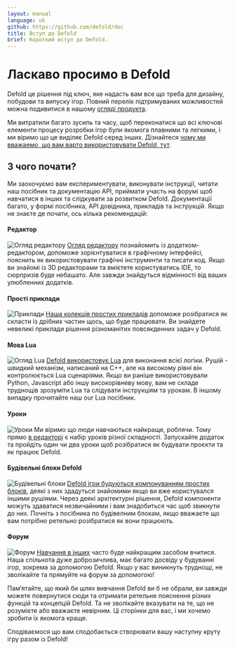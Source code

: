 ```yaml
---
layout: manual
language: uk
github: https://github.com/defold/doc
title: Вступ до Defold
brief: Короткий вступ до Defold.
---
```


# Ласкаво просимо в Defold

Defold це рішення під ключ, яке надасть вам все що треба для дизайну, побудови та випуску ігор. Повний перелік підтримуваних можливостей можна подивитися в нашому [огляді продукта](/product).

Ми витратили багато зусиль та часу, щоб переконатися що всі ключові елементи процесу розробки ігор були якомога плавними та легкими, і ми віримо що це виділяє Defold серед інших. Дізнайтеся [чому ми вважаемо, що вам варто використовувати Defold, тут](/why).

## З чого почати?

Ми заохочуємо вам експериментувати, виконувати інструкції, читати наш посібник та документацію API, приймати участь на форумі щоб навчатися в інших та слідкувати за розвитком Defold. Документації багато, у формі посібника, API довідника, прикладів та інструкцій. Якщо не знаєте де почати, ось кілька рекомендацій:

#### Редактор
![Огляд редактору](/manuals/images/introduction/editor.png) [Огляд редактору](/uk/manuals/editor/) познайомить із додатком-редактором, допоможе зорієнтуватися в графічному інтерфейсі, пояснить як використовувати графічні інструменти та писати код. Якщо ви знайомі із 3D редакторами та вмієтете користуватись IDE, то сюрпризів буде небашато. Але завжди знайдуться відмінності від ваших улюбленних додатків.

#### Прості приклади
![Приклади](/manuals/images/introduction/examples.jpg) [Наша колекція простих прикладів](/examples/) допоможе розібратися як скласти із дрібних частин щось, що буде працювати. Ви знайдете невеликі приклади рішення різноманітих повсякденних задач у Defold.

#### Мова Lua
![Огляд Lua](/manuals/images/introduction/lua.png) [Defold використовує Lua](/uk/manuals/lua/) для виконання всієї логіки. Рушій - швидкий механізм, написаний на C++, але на високому рівні він контролюється Lua сценаріями. Якщо ви раніше використовували Python, Javascript або іншу високорівневу мову, вам не складе труднощів зрозуміти Lua та слідувати інструкціям та урокам. В іншому випадку прочитайте наш our Lua посібник.

#### Уроки
![Уроки](/manuals/images/introduction/tutorials.jpg) Ми віримо що люди навчаються найкраще, роблячи. Тому прямо [в редакторі](/uk/manuals/editor/) є набір уроків різної складності. Запускайте додаток та пройдіть один чи два уроки щоб розібратися як будувати проєкти та як працює Defold.

#### Будівельні блоки Defold
![Будівельні блоки](/manuals/images/introduction/building_blocks.png) [Defold ігри будуються компонуванням простих блоків](/uk/manuals/building-blocks/), деякі з них здадуться знайомими якщо ви вже користувался іншими рушіями. Через деякі архітектурні рішення, Defold компоненти можуть здаватися незвичайними і вам знадобиться час щоб звикнути до них. Почніть з посібника по будівелним блокам, якщо вважаєте що вам потрібно ретельно розібратися як вони працюють.

#### Форум
![Форум](/manuals/images/introduction/forum.jpg) [Навчання в інших](//forum.defold.com/) часто буде найкращим засобом вчитися. Наша спільнота дуже доброзичлива, має багато досвіду у будуванні ігор, зокрема за допомогою Defold. Якщо у вас виникнуть труднощі, не зволікайте та прямуйте на форум за допомогою!

Памʼятайте, що який би шлях вивчання Defold ви б не обрали, ви завжди можете повернутися сюди та отримати ретельне пояснення різних функцій та концепцій Defold. Та не зволікайте вказувати на те, що не розумієте або вважаєте невірним. Ці сторінки для вас, і ми хочемо зробити їх якомога краще.

Сподіваємося що вам сподобається створювати вашу наступну круту ігру разом із Defold!

